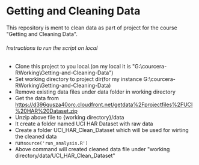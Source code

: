 # Getting and Cleaning Data

This repository is ment to clean data as part of project for the course "Getting and Cleaning Data".
###### Instructions to run the script on local
* Clone this project to you local.(on my local it is "G:\courcera-RWorking\Getting-and-Cleaning-Data")
* Set working directory to project dir(for my instance G:\courcera-RWorking\Getting-and-Cleaning-Data)
* Remove existing data files under data folder  in working directory
* Get the data from https://d396qusza40orc.cloudfront.net/getdata%2Fprojectfiles%2FUCI%20HAR%20Dataset.zip 
* Unzip above file to {working directory}/data 
* It create a folder named UCI HAR Dataset with raw data 
* Create a folder UCI_HAR_Clean_Dataset which will be used for wirting the cleaned data
* run````source('run_analysis.R')````
* Above command will created cleaned data file under "working directory/data/UCI_HAR_Clean_Dataset"
